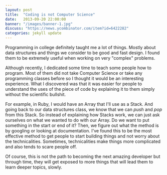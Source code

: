 ```yaml
---
layout: post
title:  "Coding is not Computer Science"
date:   2013-09-20 22:00:00
banner: "/images/banner-1.jpg"
discuss: "https://news.ycombinator.com/item?id=6422282"
categories: jekyll update
---
```



Programming in college definitely taught me a lot of things. Mostly
about data structures and things we consider to be good and fast design.
I found them to be extremely useful when working on very "complex"
problems.

Although recently, I dedicated some time to teach some people how to
program. Most of them did not take Computer Science or take any
programming classes before so I thought it would be an interesting
experience. What I discovered was that it was easier for people to
understand the uses of the piece of code by explaining it to them
simply without the scientific bullshit.

For example, in Ruby, I would have an Array that I'll use as a Stack.
And going back to our data structures class, we know that we can *push*
and *pop* from this Stack. So instead of explaining how Stacks work,
we can just ask ourselves on what we wanted to do with our Array. Do
we want to put something in the start or end of it? Then, we figure out
what the method is by googling or looking at documentation. I've found
this to be the most effective method to get people to start building
things and not worry about the technicalities. Sometimes, technicalities
make things more complicated and also tends to scare people off.

Of course, this is not the path to becoming the next amazing developer
but through time, they will get exposed to more things that will lead
them to learn deeper topics, slowly.
